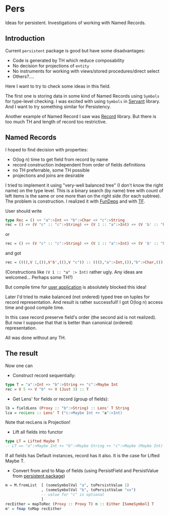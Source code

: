 # Pers
Ideas for persistent. Investigations of working with Named Records.

## Introduction

Current `persistent` package is good but have some disadvantages:
* Code is generated by TH which reduce composability
* No decision for projections of `entity`
* No instruments for working with views/stored procedures/direct select
* Others?....

Here I want to try to check some ideas in this field.

The first one is storing data in some kind of Named Records using `Symbols` for type-level checking.
I was excited with using `Symbols` in [Servant](http://haskell-servant.github.io/) library. 
And I want to try something similar for Persistency.

Another example of Named Record I saw was [Record](github.com/nikita-volkov/record) library. But there is too much TH and length of record too restrictive.

## Named Records

I hoped to find decision with properties:
* O(log n) time to get field from record by name
* record construction independent from order of fields definitions
* no TH preferrable, some TH possible
* projections and joins are desirable

I tried to implement it using "very-well balanced tree" (I don't know the right name) on the type level. 
This is a binary search (by name) tree with count of left items is the same or one more than on the right side (for each subtree).
The problem is construction. I realized it with [FunDeps](https://github.com/odr/pers/blob/bdab60d0ba34614b8ac3772c38a2ad44adaab3d1/src/NamedBTree.hs) and  with [TF](https://github.com/odr/pers/blob/bdab60d0ba34614b8ac3772c38a2ad44adaab3d1/src/NamedBTree2.hs). 

User should write 
```haskell
type Rec = () <+ "a":>Int <+ "b":>Char <+ "c":>String
rec = () <+ (V "c" :: "c":>String) <+ (V 1 :: "a":>Int) <+ (V 'b' :: "b":>Char)
```
or
```haskell
rec = () <+ (V "c" :: "c":>String) <+ (V 1 :: "a":>Int) <+ (V 'b' :: "b":>Char) :: Rec
```
and got 
```haskell
rec = (((),V 1,()),V'b',((),V "c")) :: (((),"a":>Int,()),"b":>Char,((),"c":>String,()) 
```
(Constructions like `(V 1 :: "a" :> Int)` rather ugly. Any ideas are welcomed... Perhaps some TH?)

But compile time for [user application](https://github.com/odr/pers/blob/bdab60d0ba34614b8ac3772c38a2ad44adaab3d1/app/Main.hs) is absolutely blocked this idea!

Later I'd tried to make balanced (not ordered) typed tree on tuples for record representation. And result is rather successfull! I got O(log n) access time and good compile time. 

In this case record preserve field's order (the second aid is not realized). But now I suppose that that is better than canonical (ordered) representation.

All was done without any TH.

## The result

Now one can
* Construct record sequentially:
```haskell
type T = "a":>Int +> "b":>String +> "c":>Maybe Int
rec = V 5 +> V "b" +> V (Just 3) :: T
```
* Get Lens' for fields or record (group of fields):
```haskell
lb = fieldLens (Proxy :: "b":>String) :: Lens' T String
lca = recLens :: Lens' T ("c:>Maybe Int +> "a":>Int)
```
Note that recLens is Projection!
* Lift all fields into functor
```haskell
type LT = Lifted Maybe T
-- LT == "a":>Maybe Int +> "b":>Maybe String +> "c":>Maybe (Maybe Int)
```
If all fields has Default instances, record has it also. It is the case for Lifted Maybe T.
* Convert from and to Map of fields (using PersistField and PersistValue from [persistent package](https://hackage.haskell.org/package/persistent))
```haskell
m = M.fromList  [ (someSymbolVal "a", toPersistValue 1)
                , (someSymbolVal "b", toPersistValue "xx")
                -- value for "c" is optional
                ]
recEither = mapToRec (Proxy :: Proxy T) m :: Either [SomeSymbol] T
m' = fmap toMap recEither
```

